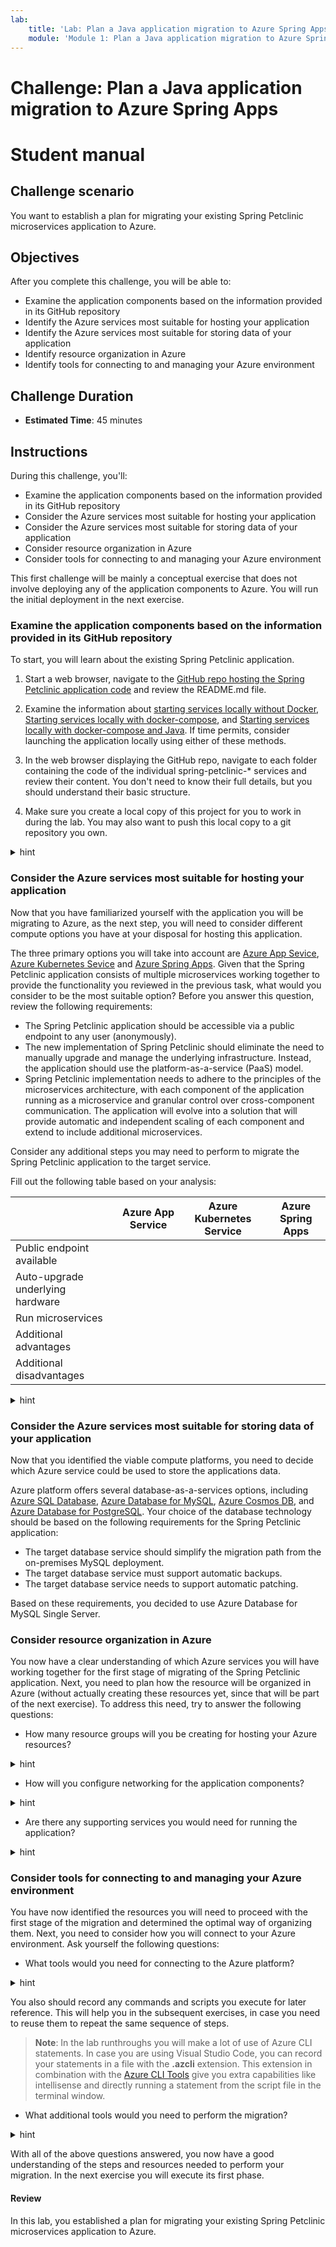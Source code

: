 ```yaml
---
lab:
    title: 'Lab: Plan a Java application migration to Azure Spring Apps'
    module: 'Module 1: Plan a Java application migration to Azure Spring Apps'
---
```


# Challenge: Plan a Java application migration to Azure Spring Apps
# Student manual 

## Challenge scenario

You want to establish a plan for migrating your existing Spring Petclinic microservices application to Azure. 

## Objectives

After you complete this challenge, you will be able to:

- Examine the application components based on the information provided in its GitHub repository
- Identify the Azure services most suitable for hosting your application
- Identify the Azure services most suitable for storing data of your application
- Identify resource organization in Azure
- Identify tools for connecting to and managing your Azure environment

## Challenge Duration

- **Estimated Time**: 45 minutes

## Instructions

During this challenge, you'll:
- Examine the application components based on the information provided in its GitHub repository
- Consider the Azure services most suitable for hosting your application
- Consider the Azure services most suitable for storing data of your application
- Consider resource organization in Azure
- Consider tools for connecting to and managing your Azure environment

This first challenge will be mainly a conceptual exercise that does not involve deploying any of the application components to Azure. You will run the initial deployment in the next exercise.

### Examine the application components based on the information provided in its GitHub repository

To start, you will learn about the existing Spring Petclinic application.

1. Start a web browser, navigate to the [GitHub repo hosting the Spring Petclinic application code](https://github.com/spring-petclinic/spring-petclinic-microservices) and review the README.md file.

1. Examine the information about [starting services locally without Docker](https://github.com/spring-petclinic/spring-petclinic-microservices#starting-services-locally-without-docker), [Starting services locally with docker-compose](https://github.com/spring-petclinic/spring-petclinic-microservices#starting-services-locally-with-docker-compose), and [Starting services locally with docker-compose and Java](https://github.com/spring-petclinic/spring-petclinic-microservices#starting-services-locally-with-docker-compose-and-java). If time permits, consider launching the application locally using either of these methods.

1. In the web browser displaying the GitHub repo, navigate to each folder containing the code of the individual spring-petclinic-* services and review their content. You don't need to know their full details, but you should understand their basic structure.

1. Make sure you create a local copy of this project for you to work in during the lab. You may also want to push this local copy to a git repository you own.

<details>
<summary>hint</summary>
<br/>

1. On your lab computer, start a web browser and navigate to [GitHub](https://github.com) and sign in to your GitHub account. If you do not have a GitHub account, create one by navigating to [the Join GitHub page](https://github.com/join) and following the instructions provided on [the Signing up for a new GitHub account page](https://docs.github.com/en/get-started/signing-up-for-github/signing-up-for-a-new-github-account).

1. In your GitHub account, navigate to the **Repositories** page and create a new repository named **spring-petclinic-microservices**. 

1. On the newly created repository page, review the section titled **... or push an existing repository from the command line**.
    
    > **Note**: Record the value of the URL of the newly created GitHub repository. The value should be in the format `https://github.com/<your-github-username>/spring-petclinic-microservices.git`, where the `<your-github-username>` placeholder represents your GitHub user name).
    
1. On your lab computer, in the Git Bash window, run the following commands to clone the [Spring Petclinic Microservices](https://github.com/spring-petclinic/spring-petclinic-microservices) application to your workstation:

   ```bash
   mkdir projects
   cd projects
   git clone https://github.com/spring-petclinic/spring-petclinic-microservices.git
   ```

1. From the Git Bash prompt, run the following commands to change the working directory to the one containing the cloned repository and then push its content to your private GitHub repository (where the `<your-github-username>` placeholder represents your GitHub user name):

   ```bash
   cd spring-petclinic-microservices
   git remote remove origin
   git remote add origin https://github.com/<your-github-username>/spring-petclinic-microservices.git
   git branch -M main
   git push -u origin main
   ```

1. When prompted to sign in to GitHub, select the **Sign in with your browser** option. This will automatically open a new tab in the web browser window, prompting you to provide your GitHub username and password.

1. In the browser window, enter your GitHub credentials, select **Sign in**, and, once successfully signed in, close the newly opened browser tab.

1. In your browser double check that your newly created repository contains the spring petclinic application. You can use this repository to regularly push your changes to.

</details>

### Consider the Azure services most suitable for hosting your application

Now that you have familiarized yourself with the application you will be migrating to Azure, as the next step, you will need to consider different compute options you have at your disposal for hosting this application.

The three primary options you will take into account are [Azure App Sevice](https://docs.microsoft.com/azure/app-service/overview), [Azure Kubernetes Sevice](https://docs.microsoft.com/en-us/azure/aks/intro-kubernetes) and [Azure Spring Apps](https://docs.microsoft.com/azure/spring-cloud/). Given that the Spring Petclinic application consists of multiple microservices working together to provide the functionality you reviewed in the previous task, what would you consider to be the most suitable option? Before you answer this question, review the following requirements:

* The Spring Petclinic application should be accessible via a public endpoint to any user (anonymously).
* The new implementation of Spring Petclinic should eliminate the need to manually upgrade and manage the underlying infrastructure. Instead, the application should use the platform-as-a-service (PaaS) model.
* Spring Petclinic implementation needs to adhere to the principles of the microservices architecture, with each component of the application running as a microservice and granular control over cross-component communication. The application will evolve into a solution that will provide automatic and independent scaling of each component and extend to include additional microservices.

Consider any additional steps you may need to perform to migrate the Spring Petclinic application to the target service.

Fill out the following table based on your analysis:

||Azure App Service|Azure Kubernetes Service|Azure Spring Apps|
|---|---|---|---|
|Public endpoint available||||
|Auto-upgrade underlying hardware||||
|Run microservices||||
|Additional advantages||||
|Additional disadvantages||||

<details>
<summary>hint</summary>
<br/>

* Each of the 3 options supports a public endpoint that can be access anonymously.
* Each of the 3 options supports automatic upgrades and eliminates the need to manage the underlying infrastructure.
  * With Azure App Service, upgrades are automatic. All underlying infrastructure is managed by the platform.
  * With Azure Kubernetes Service (AKS), you can enable automatic upgrades based on the channel of your choice (patch, stable, rapid, node-image). The underlying infrastructure consists of VM's that you provision as part of agent pools, however you don't manage them directly. 
  * With Azure Spring Apps, all tasks related to upgrading and managing the underlying infrastructure are taken care of by the platform. While Azure Spring Apps is built on top of an AKS cluster, that cluster is fully managed.
* Both AKS and Azure Spring Apps offer a convenient approach to implementing the microservices architecture. They also provide support for Spring Boot applications. If you decided to choose Azure App Service, you would need to create a new web app instance for each microservice, while both AKS and Azure Apps Spring require only a single instance. AKS also facilitates controlling traffic flow between microservices by using network policies.
* Azure Spring Apps Service offers an easy migration path for existing spring boot applications. This would be an advantage for your existing application.
* Azure Spring Apps Service eliminates any administrative overhead required to run a Kubernetes cluster. This simplifies the operational model.
* AKS would require an extra migration step that involves containerizing all components. You will also need to implement Azure Container Registry to store and deploy your container images from.
* Running and operating an AKS cluster introduces an additional effort.
* Azure App Service scalability is more limited than AKS or Azure Spring Apps Service. 

Given the above constraints and feature sets, in the case of the Spring Petclinic application, Azure Spring Apps and Azure Kubernetes Service represent the most viable implementation choices. 

</details>

### Consider the Azure services most suitable for storing data of your application

Now that you identified the viable compute platforms, you need to decide which Azure service could be used to store the applications data.

Azure platform offers several database-as-a-services options, including [Azure SQL Database](https://docs.microsoft.com/azure/azure-sql/database/sql-database-paas-overview?view=azuresql), [Azure Database for MySQL](https://docs.microsoft.com/en-us/azure/mysql/), [Azure Cosmos DB](https://docs.microsoft.com/azure/cosmos-db/introduction), and [Azure Database for PostgreSQL](https://docs.microsoft.com/azure/postgresql/). Your choice of the database technology should be based on the following requirements for the Spring Petclinic application:

* The target database service should simplify the migration path from the on-premises MySQL deployment. 
* The target database service must support automatic backups.
* The target database service needs to support automatic patching.

Based on these requirements, you decided to use Azure Database for MySQL Single Server.

### Consider resource organization in Azure

You now have a clear understanding of which Azure services you will have working together for the first stage of migrating of the Spring Petclinic application. Next, you need to plan how the resource will be organized in Azure (without actually creating these resources yet, since that will be part of the next exercise). To address this need, try to answer the following questions:

- How many resource groups will you be creating for hosting your Azure resources?

<details>
<summary>hint</summary>
<br/>
In Azure all resources that are created and deleted together typically should belong to the same resource group. In this case, since there is 1 application which provides a specific functionality, you can provision all resources for this application in a single resource group. 
    
For information on how to organize your cloud-based resources to secure, manage, and track costs related to your workloads, see [Organize your Azure resources effectively](https://docs.microsoft.com/azure/cloud-adoption-framework/ready/azure-setup-guide/organize-resources).
    
</details>


- How will you configure networking for the application components?

<details>
<summary>hint</summary>
<br/>
In case you chose to use Azure Spring Apps, you have the option to deploy Azure Spring Apps either into a virtual network or deploy it without a virtual network dependency. The latter approach will simplify the task of making the first migrated version of the application accessible from the internet. Later on, in one of the subsequent exercises, you will change this approach to accommodate additional requirements. For now though, for the sake of simplicity, you will not create any virtual networks for Azure Spring Apps.

In case you chose AKS as the hosting platform, you will need at least one subnet in a virtual network to run the nodes of your AKS cluster. This subnet for now can be small, such as /26, which allows for the total of 64 IP addresses (although some of them are pre-allocated for the platform use).

The Azure Database for MySQL deployment will not require any virtual network connectivity for the first phase of the migration of the application. This will also change in one of the subsequent exercises, when you will implement additional security measures to protect the full application stack.
</details>

- Are there any supporting services you would need for running the application?

<details>
<summary>hint</summary>
<br/>
In case you chose Azure Spring Apps, no additional supporting services are needed during the first phase of the migration. All you need is a compute platform and a database.

In case you chose AKS, you will also need a container registry for storing any container images that will be deployed to the cluster. You can use for this purpose Azure Container Registry.
</details>

### Consider tools for connecting to and managing your Azure environment

You have now identified the resources you will need to proceed with the first stage of the migration and determined the optimal way of organizing them. Next, you need to consider how you will connect to your Azure environment. Ask yourself the following questions:

- What tools would you need for connecting to the Azure platform?

<details>
<summary>hint</summary>
<br/>
For connecting to the Azure platform, you can use either the [Azure portal](http://portal.azure.com), or command line tools such as [Azure CLI](https://docs.microsoft.com/cli/azure/what-is-azure-cli). The latter might be more challenging, but it will facilitate scripting your setup and making it repeatable in case anything needs to change or recreated.
In your lab environment, make sure you can log into the Azure portal by using the credentials that were provided to you for running the lab.

It is also a good idea to double check whether Azure CLI was correctly installed in your lab environment by running the following command from the Git Bash shell window:

```bash
az --help
```

There are other tools you will us as well (including Git and mvn), but the portal and Azure CLI will be the primary ones you will be using during the initial deployment of your application into Azure.
</details>

You also should record any commands and scripts you execute for later reference. This will help you in the subsequent exercises, in case you need to reuse them to repeat the same sequence of steps.

  > **Note**: In the lab runthroughs you will make a lot of use of Azure CLI statements. In case you are using Visual Studio Code, you can record your statements in a file with the **.azcli** extension. This extension in combination with the [Azure CLI Tools](https://marketplace.visualstudio.com/items?itemName=ms-vscode.azurecli) give you extra capabilities like intellisense and directly running a statement from the script file in the terminal window.

- What additional tools would you need to perform the migration?

<details>
<summary>hint</summary>
<br/>
In case you chose Azure Spring Apps as the target platform, there are no additional tools needed for your to perform the migration steps.

In case you chose AKS as the target platform, you will also need Docker tools to containerize the microservices that the application consists of. You will also need to consider the most optimal base image for containerizing the microservices. 
</details>

With all of the above questions answered, you now have a good understanding of the steps and resources needed to perform your migration. In the next exercise you will execute its first phase.

#### Review

In this lab, you established a plan for migrating your existing Spring Petclinic microservices application to Azure. 
